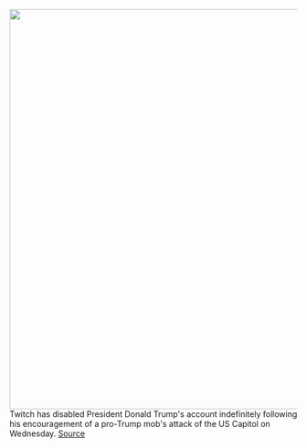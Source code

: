 <img src='https://cdn.vox-cdn.com/thumbor/BBDp-HLD9y-UVaZnqu2byE1gOSA=/0x0:2040x1360/1200x800/filters:focal(857x517:1183x843)/cdn.vox-cdn.com/uploads/chorus_image/image/68633917/acastro_200901_1777_twitch_0003.0.0.jpg' width='700px' /><br/>
Twitch has disabled President Donald Trump's account indefinitely following his encouragement of a pro-Trump mob's attack of the US Capitol on Wednesday.
<a href='https://www.theverge.com/2021/1/7/22219144/twitch-trump-ban-indefinitely-capitol-attack'> Source <a/>